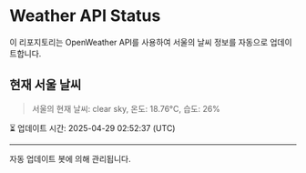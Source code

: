 
# Weather API Status

이 리포지토리는 OpenWeather API를 사용하여 서울의 날씨 정보를 자동으로 업데이트합니다.

## 현재 서울 날씨
> 서울의 현재 날씨: clear sky, 온도: 18.76°C, 습도: 26%

⏳ 업데이트 시간: 2025-04-29 02:52:37 (UTC)

---
자동 업데이트 봇에 의해 관리됩니다.
